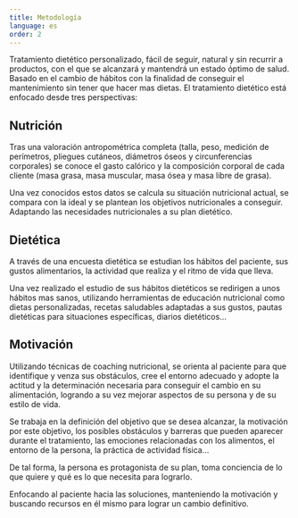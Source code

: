 ```yaml
---
title: Metodología
language: es
order: 2
---
```


Tratamiento dietético personalizado, fácil de seguir, natural y sin recurrir a productos, con el que se alcanzará y mantendrá un estado óptimo de salud. Basado en el cambio de hábitos con la finalidad de conseguir el mantenimiento sin tener que hacer mas dietas.
El tratamiento dietético está enfocado desde tres perspectivas:

## Nutrición

Tras una valoración antropométrica completa (talla, peso, medición de perímetros, pliegues cutáneos, diámetros óseos y circunferencias corporales) se conoce el gasto calórico y la composición corporal de cada cliente (masa grasa, masa muscular, masa ósea y masa libre de grasa).

Una vez conocidos estos datos se calcula su situación nutricional actual, se compara con la ideal y se plantean los objetivos nutricionales a conseguir. Adaptando las necesidades nutricionales a su plan dietético.

## Dietética

A través de una encuesta dietética se estudian los hábitos del paciente, sus gustos alimentarios, la actividad que realiza y el ritmo de vida que lleva.

Una vez realizado el estudio de sus hábitos dietéticos se redirigen a unos hábitos mas sanos, utilizando herramientas de educación nutricional como dietas personalizadas, recetas saludables adaptadas a sus gustos, pautas dietéticas para situaciones específicas, diarios dietéticos…

## Motivación

Utilizando técnicas de coaching nutricional, se orienta al paciente para que identifique y venza sus obstáculos, cree el entorno adecuado y adopte la actitud y la determinación necesaria para conseguir el cambio en su alimentación, logrando a su vez mejorar aspectos de su persona y de su estilo de vida.

Se trabaja en la definición del objetivo que se desea alcanzar, la motivación por este objetivo, los posibles obstáculos y barreras que pueden aparecer durante el tratamiento, las emociones relacionadas con los alimentos, el entorno de la persona, la práctica de actividad física…

De tal forma, la persona es protagonista de su plan, toma conciencia de lo que quiere y qué es lo que necesita para lograrlo.

Enfocando al paciente hacia las soluciones, manteniendo la motivación y buscando recursos en él mismo para lograr un cambio definitivo.
